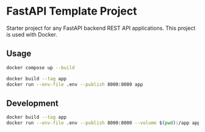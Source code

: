 # FastAPI Template Project

Starter project for any FastAPI backend REST API applications.  This project is used with Docker.

## Usage

```bash
docker compose up --build
```

```bash
docker build --tag app
docker run --env-file .env --publish 8000:8000 app
```

## Development

```bash
docker build --tag app
docker run --env-file .env --publish 8000:8000 --volume $(pwd):/app app /start-reload.sh
```
